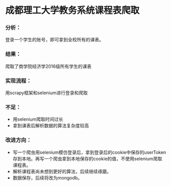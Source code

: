 # 成都理工大学教务系统课程表爬取

### 分析：

登录一个学生的账号，即可拿到全校所有的课表。

### 结果：

爬取了商学院经济学2016级所有学生的课表

### 实现流程：

用scrapy框架和selenium进行登录和爬取


### 不足：

- 用selenium爬取时间过长
- 拿到课表后解析数据的算法复杂度较高


### 改进方向：

- 写一个爬虫用selenium模仿登录后，拿到登录后的cookie中保存的userToken存到本地。再写一个爬虫拿到本地保存的cookie的值，不使用selenium爬取课程表。 
- 解析课程表尚未想到更好的算法，后续继续琢磨。
- 数据保存，后续将改为mongodb。
